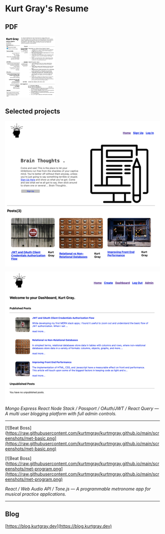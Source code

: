 # Kurt Gray's Resume

## PDF

<a href="https://github.com/kurtmgray/kurtmgray.github.io/blob/main/PDF/KurtGrayResume.pdf">
<img src="https://raw.githubusercontent.com/kurtmgray/kurtmgray.github.io/main/screenshots/resume.png" alt="resume preview" height="200">
</a>

## Selected projects

[![Personal MERN Stack Blog](https://github.com/kurtmgray/kurtmgray.github.io/blob/main/screenshots/blog-home.png)](https://github.com/kurtmgray/kurtmgray.github.io/blob/main/screenshots/blog-home.png)

[![Personal MERN Stack Blog](https://github.com/kurtmgray/kurtmgray.github.io/blob/main/screenshots/blog-dashboard.png)](https://github.com/kurtmgray/kurtmgray.github.io/blob/main/screenshots/blog-dashboard.png)
_Mongo Express React Node Stack / Passport / OAuth/JWT / React Query — A multi user blogging platform with full admin controls._

---

[![Beat Boss](https://raw.githubusercontent.com/kurtmgray/kurtmgray.github.io/main/screenshots/met-basic.png](https://raw.githubusercontent.com/kurtmgray/kurtmgray.github.io/main/screenshots/met-basic.png)

[![Beat Boss](https://raw.githubusercontent.com/kurtmgray/kurtmgray.github.io/main/screenshots/met-program.png](https://raw.githubusercontent.com/kurtmgray/kurtmgray.github.io/main/screenshots/met-program.png)

_React / Web Audio API / Tone.js — A programmable metronome app for musical practice applications._

---

## Blog

[https://blog.kurtgray.dev](https://blog.kurtgray.dev)
